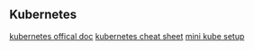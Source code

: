 ## Kubernetes 

[kubernetes offical doc](https://kubernetes.io/docs/tasks/tools/install-kubectl-linux/)
[kubernetes cheat sheet](https://spacelift.io/blog/kubernetes-cheat-sheet)
[mini kube setup](https://minikube.sigs.k8s.io/docs/start/?arch=%2Flinux%2Fx86-64%2Fstable%2Fbinary+download)
